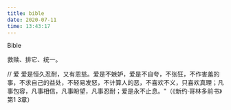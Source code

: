 ```yaml
---
title: bible
date: 2020-07-11 
time: 13:43:17
---
```


Bible 

救赎、排它、统一。

// 爱
爱是恒久忍耐，又有恩慈。爱是不嫉妒，爱是不自夸，不张狂，不作害羞的事，不求自己的益处，不轻易发怒，不计算人的恶，不喜欢不义，只喜欢真理；凡事包容，凡事相信，凡事盼望，凡事忍耐；爱是永不止息。"（《新约·哥林多前书》第1 3章）

